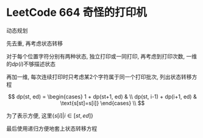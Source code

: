# LeetCode 664 奇怪的打印机

动态规划

先去重, 再考虑状态转移

对于每个位置字符分别有两种状态, 独立打印或一同打印, 再考虑到打印次数, 一维的$dp(i)$不够描述状态

再加一维, 每次连续打印时只考虑某2个字符属于同一个打印批次, 列出状态转移方程

$$
dp(st, ed) = \begin{cases}
1 + dp(st+1, ed) & \\
dp(st, i-1) + dp(i+1, ed) & \text{s[st]=s[i]}
\end{cases} \\
$$

为了表示方便, 这里$\left\{s[i] |i \in [st, ed] \right\}$

最后使用递归方便地套上状态转移方程